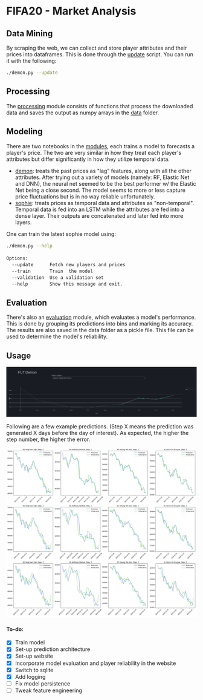 # FIFA20 - Market Analysis

## Data Mining

By scraping the web, we can collect and store player attributes and their prices into dataframes. This is done through the [update](https://github.com/cvaf/fut/blob/master/modules/update.py) script. You can run it with the following:

```bash
./demon.py --update
```

## Processing

The [processing](https://github.com/cvaf/fut/blob/master/modules/preprocessing.py) module consists of functions that process the downloaded data and saves the output as numpy arrays in the [data](https://github.com/cvaf/fut/tree/master/data) folder.

## Modeling

There are two notebooks in the [modules](https://github.com/cvaf/fut/tree/master/modules), each trains a model to forecasts a player's price. The two are very similar in how they treat each player's attributes but differ significantly in how they utilize temporal data.

- [demon](https://github.com/cvaf/fut/blob/master/modules/demon.ipynb): treats the past prices as "lag" features, along with all the other attributes. After trying out a variety of models (namely: RF, Elastic Net and DNN), the neural net seemed to be the best performer w/ the Elastic Net being a close second. The model seems to more or less capture price fluctuations but is in no way reliable unfortunately.
- [sophie](https://github.com/cvaf/fut/blob/master/modules/sophie.ipynb): treats prices as temporal data and attributes as "non-temporal". Temporal data is fed into an LSTM while the attributes are fed into a dense layer. Their outputs are concatenated and later fed into more layers.

One can train the latest sophie model using:

```bash
./demon.py --help

Options:
  --update      Fetch new players and prices
  --train       Train  the model
  --validation  Use a validation set
  --help        Show this message and exit.
```

## Evaluation

There's also an [evaluation](https://github.com/cvaf/fut/blob/master/modules/preprocessing.py) module, which evaluates a model's performance. This is done by grouping its predictions into bins and marking its accuracy. The results are also saved in the data folder as a pickle file. This file can be used to determine the model's reliability.

## Usage

<img src="images/example5.png" width="900" />

Following are a few example predictions. (Step X means the prediction was generated X days before the day of interest). As expected, the higher the step number, the higher the error.

<img src="images/example4.png" width="900" />

#### To-do:

- [x] Train model
- [x] Set-up prediction architecture
- [x] Set-up website
- [x] Incorporate model evaluation and player reliability in the website
- [x] Switch to sqlite
- [x] Add logging
- [ ] Fix model persistence
- [ ] Tweak feature engineering
